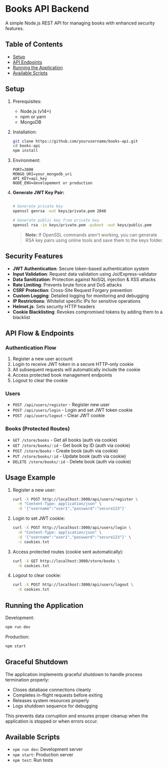 # Books API Backend

A simple Node.js REST API for managing books with enhanced security features.

## Table of Contents

- [Setup](#setup)
- [API Endpoints](#api-endpoints)
- [Running the Application](#running-the-application)
- [Available Scripts](#available-scripts)

## Setup

1. Prerequisites:
   - Node.js (v14+)
   - npm or yarn
   - MongoDB

2. Installation:
   ```bash
   git clone https://github.com/yourusername/books-api.git
   cd books-api
   npm install
   ```

3. Environment:
   ```
   PORT=3000
   MONGO_URI=your_mongodb_uri
   API_KEY=api_key
   NODE_ENV=developement or production
   ```

4. **Generate JWT Key Pair:**
   ```bash
   
   # Generate private key
   openssl genrsa -out keys/private.pem 2048
   
   # Generate public key from private key
   openssl rsa -in keys/private.pem -pubout -out keys/public.pem
   ```
   
   > **Note:** If OpenSSL commands aren't working, you can generate RSA key pairs using online tools and save them to the keys folder.

## Security Features

- **JWT Authentication**: Secure token-based authentication system
- **Input Validation**: Request data validation using Joi/Express-validator
- **Data Sanitization**: Protection against NoSQL injection & XSS attacks
- **Rate Limiting**: Prevents brute force and DoS attacks
- **CSRF Protection**: Cross-Site Request Forgery prevention
- **Custom Logging**: Detailed logging for monitoring and debugging
- **IP Restrictions**: Whitelist specific IPs for sensitive operations
- **Helmet.js**: Sets security HTTP headers
- **Cookie Blacklisting**: Revokes compromised tokens by adding them to a blacklist

## API Flow & Endpoints

### Authentication Flow
1. Register a new user account
2. Login to receive JWT token in a secure HTTP-only cookie
3. All subsequent requests will automatically include the cookie
4. Access protected book management endpoints
5. Logout to clear the cookie

### Users
- `POST /api/users/register` - Register new user
- `POST /api/users/login` - Login and set JWT token cookie
- `POST /api/users/logout` - Clear JWT cookie

### Books (Protected Routes)
- `GET /store/books` - Get all books (auth via cookie)
- `GET /store/books/:id` - Get book by ID (auth via cookie)
- `POST /store/books` - Create book (auth via cookie)
- `PUT /store/books/:id` - Update book (auth via cookie)
- `DELETE /store/books/:id` - Delete book (auth via cookie)

## Usage Example

1. Register a new user:
   ```bash
   curl -X POST http://localhost:3000/api/users/register \
     -H "Content-Type: application/json" \
     -d '{"username":"user1","password":"secure123"}'
   ```

2. Login to set JWT cookie:
   ```bash
   curl -X POST http://localhost:3000/api/users/login \
     -H "Content-Type: application/json" \
     -d '{"username":"user1","password":"secure123"}' \
     -c cookies.txt
   ```

3. Access protected routes (cookie sent automatically):
   ```bash
   curl -X GET http://localhost:3000/store/books \
     -b cookies.txt
   ```

4. Logout to clear cookie:
   ```bash
   curl -X POST http://localhost:3000/api/users/logout \
     -b cookies.txt
   ```

## Running the Application

Development:
```bash
npm run dev
```

Production:
```bash
npm start
```

## Graceful Shutdown

The application implements graceful shutdown to handle process termination properly:

- Closes database connections cleanly
- Completes in-flight requests before exiting
- Releases system resources properly
- Logs shutdown sequence for debugging

This prevents data corruption and ensures proper cleanup when the application is stopped or when errors occur.

## Available Scripts

- `npm run dev`: Development server
- `npm start`: Production server
- `npm test`: Run tests

